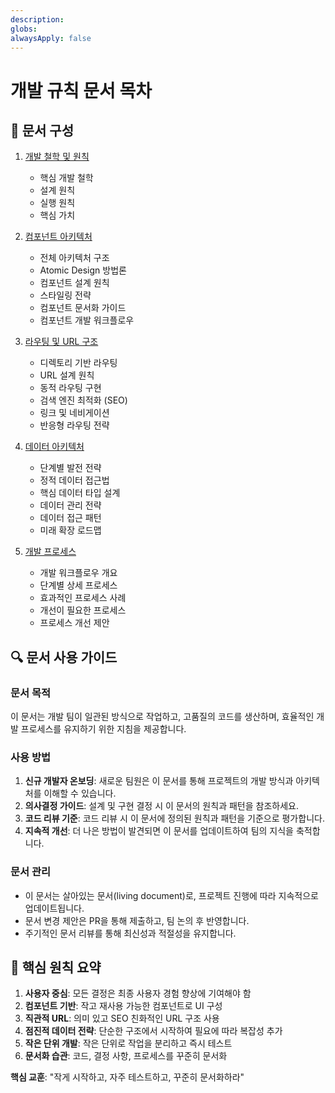 ```yaml
---
description: 
globs: 
alwaysApply: false
---
```

# 개발 규칙 문서 목차

## 📑 문서 구성

1. [개발 철학 및 원칙](./01-개발-철학-및-원칙.md)
   - 핵심 개발 철학
   - 설계 원칙
   - 실행 원칙
   - 핵심 가치

2. [컴포넌트 아키텍처](./02-컴포넌트-아키텍처.md)
   - 전체 아키텍처 구조
   - Atomic Design 방법론
   - 컴포넌트 설계 원칙
   - 스타일링 전략
   - 컴포넌트 문서화 가이드
   - 컴포넌트 개발 워크플로우

3. [라우팅 및 URL 구조](./03-라우팅-및-URL-구조.md)
   - 디렉토리 기반 라우팅
   - URL 설계 원칙
   - 동적 라우팅 구현
   - 검색 엔진 최적화 (SEO)
   - 링크 및 네비게이션
   - 반응형 라우팅 전략

4. [데이터 아키텍처](./04-데이터-아키텍처.md)
   - 단계별 발전 전략
   - 정적 데이터 접근법
   - 핵심 데이터 타입 설계
   - 데이터 관리 전략
   - 데이터 접근 패턴
   - 미래 확장 로드맵

5. [개발 프로세스](./05-개발-프로세스.md)
   - 개발 워크플로우 개요
   - 단계별 상세 프로세스
   - 효과적인 프로세스 사례
   - 개선이 필요한 프로세스
   - 프로세스 개선 제안

## 🔍 문서 사용 가이드

### 문서 목적
이 문서는 개발 팀이 일관된 방식으로 작업하고, 고품질의 코드를 생산하며, 효율적인 개발 프로세스를 유지하기 위한 지침을 제공합니다.

### 사용 방법
1. **신규 개발자 온보딩**: 새로운 팀원은 이 문서를 통해 프로젝트의 개발 방식과 아키텍처를 이해할 수 있습니다.
2. **의사결정 가이드**: 설계 및 구현 결정 시 이 문서의 원칙과 패턴을 참조하세요.
3. **코드 리뷰 기준**: 코드 리뷰 시 이 문서에 정의된 원칙과 패턴을 기준으로 평가합니다.
4. **지속적 개선**: 더 나은 방법이 발견되면 이 문서를 업데이트하여 팀의 지식을 축적합니다.

### 문서 관리
- 이 문서는 살아있는 문서(living document)로, 프로젝트 진행에 따라 지속적으로 업데이트됩니다.
- 문서 변경 제안은 PR을 통해 제출하고, 팀 논의 후 반영합니다.
- 주기적인 문서 리뷰를 통해 최신성과 적절성을 유지합니다.

## 📌 핵심 원칙 요약

1. **사용자 중심**: 모든 결정은 최종 사용자 경험 향상에 기여해야 함
2. **컴포넌트 기반**: 작고 재사용 가능한 컴포넌트로 UI 구성
3. **직관적 URL**: 의미 있고 SEO 친화적인 URL 구조 사용
4. **점진적 데이터 전략**: 단순한 구조에서 시작하여 필요에 따라 복잡성 추가
5. **작은 단위 개발**: 작은 단위로 작업을 분리하고 즉시 테스트
6. **문서화 습관**: 코드, 결정 사항, 프로세스를 꾸준히 문서화

**핵심 교훈**: "작게 시작하고, 자주 테스트하고, 꾸준히 문서화하라" 